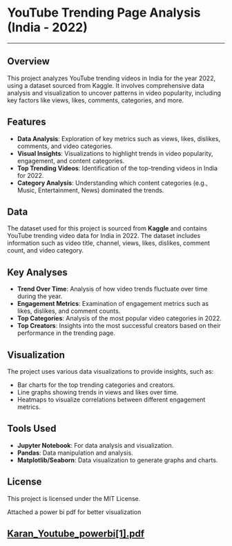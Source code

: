 # YouTube Trending Page Analysis (India - 2022)
---
## Overview

This project analyzes YouTube trending videos in India for the year 2022, using a dataset sourced from Kaggle. It involves comprehensive data analysis and visualization to uncover patterns in video popularity, including key factors like views, likes, comments, categories, and more.

## Features

- **Data Analysis**: Exploration of key metrics such as views, likes, dislikes, comments, and video categories.
- **Visual Insights**: Visualizations to highlight trends in video popularity, engagement, and content categories.
- **Top Trending Videos**: Identification of the top-trending videos in India for 2022.
- **Category Analysis**: Understanding which content categories (e.g., Music, Entertainment, News) dominated the trends.

## Data

The dataset used for this project is sourced from **Kaggle** and contains YouTube trending video data for India in 2022. The dataset includes information such as video title, channel, views, likes, dislikes, comment count, and video category.

## Key Analyses

- **Trend Over Time**: Analysis of how video trends fluctuate over time during the year.
- **Engagement Metrics**: Examination of engagement metrics such as likes, dislikes, and comment counts.
- **Top Categories**: Analysis of the most popular video categories in 2022.
- **Top Creators**: Insights into the most successful creators based on their performance in the trending page.

## Visualization

The project uses various data visualizations to provide insights, such as:
- Bar charts for the top trending categories and creators.
- Line graphs showing trends in views and likes over time.
- Heatmaps to visualize correlations between different engagement metrics.

## Tools Used

- **Jupyter Notebook**: For data analysis and visualization.
- **Pandas**: Data manipulation and analysis.
- **Matplotlib/Seaborn**: Data visualization to generate graphs and charts.

## License

This project is licensed under the MIT License.

Attached a power bi pdf for better visualization

[Karan_Youtube_powerbi[1].pdf](https://github.com/Karuncode/Data-science-projects/files/12746117/Karan_Youtube_powerbi.1.pdf)
--- 
